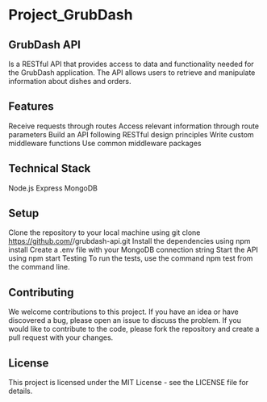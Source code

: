 # Project_GrubDash


## GrubDash API 

Is a RESTful API that provides access to data and functionality needed for the GrubDash application. The API allows users to retrieve and manipulate information about dishes and orders.

## Features

Receive requests through routes
Access relevant information through route parameters
Build an API following RESTful design principles
Write custom middleware functions
Use common middleware packages

## Technical Stack

Node.js
Express
MongoDB
## Setup

Clone the repository to your local machine using git clone https://github.com/<username>/grubdash-api.git
Install the dependencies using npm install
Create a .env file with your MongoDB connection string
Start the API using npm start
Testing
To run the tests, use the command npm test from the command line.

## Contributing

We welcome contributions to this project. If you have an idea or have discovered a bug, please open an issue to discuss the problem. If you would like to contribute to the code, please fork the repository and create a pull request with your changes.

## License

This project is licensed under the MIT License - see the LICENSE file for details.
